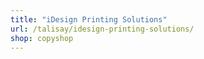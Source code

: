 ```yaml
---
title: "iDesign Printing Solutions"
url: /talisay/idesign-printing-solutions/
shop: copyshop
---
```

